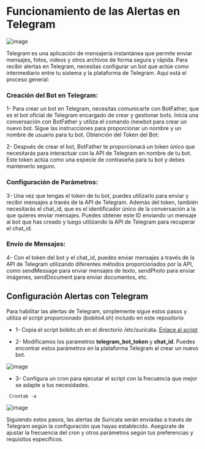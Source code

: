 # Funcionamiento de las Alertas en Telegram

![image](https://github.com/Scosrom/Suricata-Telegram/assets/114906778/2f7a82a5-6109-4122-856f-868c39dc5173)


Telegram es una aplicación de mensajería instantánea que permite enviar mensajes, fotos, videos y otros archivos de forma segura y rápida. Para recibir alertas en Telegram, necesitas configurar un bot que actúe como intermediario entre tu sistema y la plataforma de Telegram. Aquí está el proceso general:

### Creación del Bot en Telegram:

1- Para crear un bot en Telegram, necesitas comunicarte con BotFather, que es el bot oficial de Telegram encargado de crear y gestionar bots.
Inicia una conversación con BotFather y utiliza el comando /newbot para crear un nuevo bot. Sigue las instrucciones para proporcionar un nombre y un nombre de usuario para tu bot.
Obtención del Token del Bot:

2- Después de crear el bot, BotFather te proporcionará un token único que necesitarás para interactuar con la API de Telegram en nombre de tu bot. Este token actúa como una especie de contraseña para tu bot y debes mantenerlo seguro.

### Configuración de Parámetros:

3- Una vez que tengas el token de tu bot, puedes utilizarlo para enviar y recibir mensajes a través de la API de Telegram. Además del token, también necesitarás el chat_id, que es el identificador único de la conversación a la que quieres enviar mensajes. Puedes obtener este ID enviando un mensaje al bot que has creado y luego utilizando la API de Telegram para recuperar el chat_id.

### Envío de Mensajes:

4- Con el token del bot y el chat_id, puedes enviar mensajes a través de la API de Telegram utilizando diferentes métodos proporcionados por la API, como sendMessage para enviar mensajes de texto, sendPhoto para enviar imágenes, sendDocument para enviar documentos, etc.


## Configuración Alertas con Telegram

Para habilitar las alertas de Telegram, simplemente sigue estos pasos y utiliza el script proporcionado (bobito4.sh) incluido en este repositorio

- 1- Copia el script bobito.sh en el directorio /etc/suricata. [Enlace al script](botito.sh)

- 2- Modificamos los parametros **telegram_bot_token** y **chat_id**. Puedes encontrar estos parámetros en la plataforma Telegram al crear un nuevo bot.

![image](https://github.com/Scosrom/Suricata-Telegram/assets/114906778/67c26142-2b9a-4c7e-91a4-8a50338a1d71)

- 3- Configura un cron para ejecutar el script con la frecuencia que mejor se adapte a tus necesidades.

``` Crontab -e```

![image](https://github.com/Scosrom/Suricata-Telegram/assets/114906778/2a1fd81c-8706-4155-80ed-0036bf115abd)

Siguiendo estos pasos, las alertas de Suricata serán enviadas a través de Telegram según la configuración que hayas establecido. Asegúrate de ajustar la frecuencia del cron y otros parámetros según tus preferencias y requisitos específicos.
